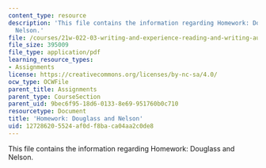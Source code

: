 ```yaml
---
content_type: resource
description: 'This file contains the information regarding Homework: Douglass and
  Nelson.'
file: /courses/21w-022-03-writing-and-experience-reading-and-writing-autobiography-spring-2014/127286205524af0df8baca04aa2c0de8_MIT21W_022_03S14_0304.pdf
file_size: 395009
file_type: application/pdf
learning_resource_types:
- Assignments
license: https://creativecommons.org/licenses/by-nc-sa/4.0/
ocw_type: OCWFile
parent_title: Assignments
parent_type: CourseSection
parent_uid: 9bec6f95-18d6-0133-8e69-951760b0c710
resourcetype: Document
title: 'Homework: Douglass and Nelson'
uid: 12728620-5524-af0d-f8ba-ca04aa2c0de8
---
```

This file contains the information regarding Homework: Douglass and Nelson.